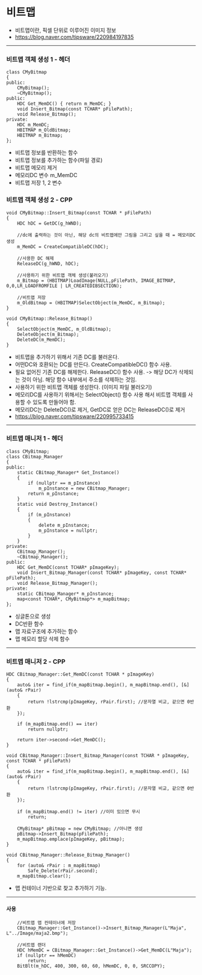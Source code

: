 # 비트맵
- 비트맵이란, 픽셀 단위로 이루어진 이미지 정보
- https://blog.naver.com/tipsware/220984197835
***
### 비트맵 객체 생성 1 - 헤더
```
class CMyBitmap
{
public:
	CMyBitmap();
	~CMyBitmap();
public:
	HDC Get_MemDC() { return m_MemDC; }
	void Insert_Bitmap(const TCHAR* pFilePath); 
	void Release_Bitmap();
private:
	HDC m_MemDC; 
	HBITMAP m_OldBitmap;
	HBITMAP m_Bitmap; 
};
```
- 비트맵 정보를 반환하는 함수
- 비트맵 정보를 추가하는 함수(파일 경로)
- 비트맵 메모리 제거
- 메모리DC 변수 m_MemDC
- 비트맵 저장 1, 2 변수
### 비트맵 객체 생성 2 - CPP
```
void CMyBitmap::Insert_Bitmap(const TCHAR * pFilePath)
{
	HDC hDC = GetDC(g_hWND);

	//dc에 출력하는 것이 아닌, 해당 dc의 비트맵에만 그림을 그리고 싶을 때 = 메모리DC 생성
	m_MemDC = CreateCompatibleDC(hDC);

	//사용한 DC 해제
	ReleaseDC(g_hWND, hDC); 

	//사용하기 위한 비트맵 객체 생성(불러오기)
	m_Bitmap = (HBITMAP)LoadImage(NULL,pFilePath, IMAGE_BITMAP, 0,0,LR_LOADFROMFILE | LR_CREATEDIBSECTION);

	//비트맵 저장
	m_OldBitmap = (HBITMAP)SelectObject(m_MemDC, m_Bitmap); 
}

void CMyBitmap::Release_Bitmap()
{
	SelectObject(m_MemDC, m_OldBitmap);
	DeleteObject(m_Bitmap);
	DeleteDC(m_MemDC);
}
```
- 비트맵을 추가하기 위해서 기존 DC를 불러온다.
- 어떤DC와 호환되는 DC를 만든다. CreateCompatibleDC() 함수 사용.
- 필요 없어진 기존 DC를 해제한다. ReleaseDC() 함수 사용. -> 해당 DC가 삭제되는 것이 아님. 해당 함수 내부에서 주소를 삭제하는 것임.
- 사용하기 위한 비트맵 객체를 생성한다. (이미지 파일 불러오기)
- 메모리DC를 사용하기 위해서는 SelectObject() 함수 사용 해서 비트맵 객체를 사용할 수 있도록 만들어야 함.
- 메모리DC는 DeleteDC()로 제거, GetDC로 얻은 DC는 ReleaseDC()로 제거
- https://blog.naver.com/tipsware/220995733415
***
### 비트맵 매니저 1 - 헤더
```
class CMyBitmap; 
class CBitmap_Manager
{
public:
	static CBitmap_Manager* Get_Instance()
	{
		if (nullptr == m_pInstance)
			m_pInstance = new CBitmap_Manager; 
		return m_pInstance; 
	}
	static void Destroy_Instance()
	{
		if (m_pInstance)
		{
			delete m_pInstance; 
			m_pInstance = nullptr; 
		}
	}
private:
	CBitmap_Manager();
	~CBitmap_Manager();
public:	
	HDC Get_MemDC(const TCHAR* pImageKey);
	void Insert_Bitmap_Manager(const TCHAR* pImageKey, const TCHAR* pFilePath);
	void Release_Bitmap_Manager(); 
private:
	static CBitmap_Manager* m_pInstance;
	map<const TCHAR*, CMyBitmap*> m_mapBitmap; 
};
```
- 싱글톤으로 생성
- DC반환 함수
- 맵 자료구조에 추가하는 함수
- 맵 메모리 할당 삭제 함수
***
### 비트맵 매니저 2 - CPP
```
HDC CBitmap_Manager::Get_MemDC(const TCHAR * pImageKey)
{
	auto& iter = find_if(m_mapBitmap.begin(), m_mapBitmap.end(), [&](auto& rPair) 
	{
		return !lstrcmp(pImageKey, rPair.first); //문자열 비교, 같으면 0반환
	});

	if (m_mapBitmap.end() == iter)
		return nullptr; 

	return iter->second->Get_MemDC();
}

void CBitmap_Manager::Insert_Bitmap_Manager(const TCHAR * pImageKey, const TCHAR * pFilePath)
{
	auto& iter = find_if(m_mapBitmap.begin(), m_mapBitmap.end(), [&](auto& rPair)
	{
		return !lstrcmp(pImageKey, rPair.first); //문자열 비교, 같으면 0반환
	});

	if (m_mapBitmap.end() != iter) //이미 있으면 무시
		return; 

	CMyBitmap* pBitmap = new CMyBitmap; //아니면 생성
	pBitmap->Insert_Bitmap(pFilePath); 
	m_mapBitmap.emplace(pImageKey, pBitmap);
}

void CBitmap_Manager::Release_Bitmap_Manager()
{
	for (auto& rPair : m_mapBitmap)
		Safe_Delete(rPair.second); 
	m_mapBitmap.clear();

```
- 맵 컨테이너 기반으로 찾고 추가하기 기능.
***
#### 사용
```
	//비트맵 맵 컨테이너에 저장
	CBitmap_Manager::Get_Instance()->Insert_Bitmap_Manager(L"Maja", L"../Image/maja2.bmp");
  
	//비트맵 랜더
	HDC hMemDC = CBitmap_Manager::Get_Instance()->Get_MemDC(L"Maja");
	if (nullptr == hMemDC)
		return; 
	BitBlt(m_hDC, 400, 300, 60, 60, hMemDC, 0, 0, SRCCOPY);
```
